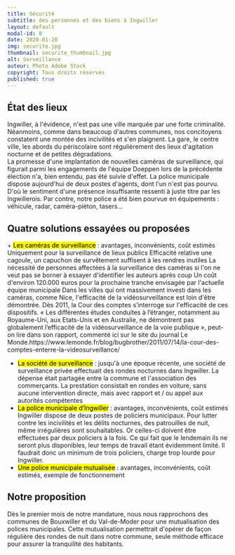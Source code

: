 ```yaml
---
title: Sécurité
subtitle: des personnes et des biens à Ingwiller
layout: default
modal-id: 8
date: 2020-01-20
img: securite.jpg
thumbnail: securite_thumbnail.jpg
alt: Surveillance
auteur: Photo Adobe Stock
copyright: Tous droits réservés
published: true
---
```


## État des lieux ##
Ingwiller, à l'évidence, n'est pas une ville marquée par une forte criminalité. Néanmoins, comme dans beaucoup d'autres communes, nos concitoyens constatent une montée des incivilités et s'en plaignent. La gare, le centre ville, les abords du périscolaire sont régulièrement des lieux d'agitation nocturne et de petites dégradations.  
La promesse d'une implantation de nouvelles caméras de surveillance, qui figurait parmi les engagements de l'équipe Doeppen lors de la précédente élection n'a, bien entendu, pas été suivie d'effet. 
La police municipale dispose aujourd'hui de deux postes d'agents, dont l'un n'est pas pourvu. D'où le sentiment d'une présence insuffisante ressenti à juste titre par les Ingwillerois. Par contre, notre police a été bien pourvue en équipements : véhicule, radar, caméra-piéton, tasers... 

<h2> Quatre solutions essayées ou proposées </h2>
+ <mark>Les caméras de surveillance</mark> : avantages, inconvénients, coût estimés 
Uniquement pour la surveillance de lieux publics
Efficacité relative une cagoule, un capuchon de survêtement suffisent à les rendres inutiles
La nécessité de personnes affectées à la surveillance des caméras si l'on ne veut pas se borner à essayer d'identifier les auteurs après coup
Un coût d'environ 120.000 euros pour la prochaine tranche envisagée par l'actuelle équipe municipale
Dans les villes qui ont massivement investi dans les caméras, comme Nice, l'efficacité de la vidéosurveillance est loin d'être démontrée.
Dès 2011, la Cour des comptes s’interroge sur l'efficacité de ces dispositifs. « Les différentes études conduites à l’étranger, notamment au Royaume-Uni, aux Etats-Unis et en Australie, ne démontrent pas globalement l’efficacité de la vidéosurveillance de la voie publique », peut-on lire dans son rapport, commenté ici sur le site du journal Le Monde.https://www.lemonde.fr/blog/bugbrother/2011/07/14/la-cour-des-comptes-enterre-la-videosurveillance/

+ <mark>La société de surveillance</mark> : jusqu'à une époque récente, une société de surveillance privée effectuait des rondes nocturnes dans Ingwiller. La dépense était partagée entre la commune et l'association des commerçants. La prestation consistait en rondes en voiture, sans aucune intervention directe, mais avec rapport et / ou appel aux autorités compétentes
+ <mark>La police municipale d’Ingwiller</mark> : avantages, inconvénients, coût estimés 
Ingwiller dispose de deux postes de policiers municipaux. Pour lutter contre les incivilités et les délits nocturnes, des patrouilles de nuit, même irrégulières sont souhaitables. Or celles-ci doivent être effectuées par deux policiers à la fois. Ce qui fait que le lendemain ils ne seront plus disponibles, leur temps de travail étant évidemment limité. Il faudrait donc un minimum de trois policiers, charge trop lourde pour Ingwiller.
+ <mark>Une police municipale mutualisée</mark> : avantages, inconvénients, coût estimés, exemple de fonctionnement  

## Notre proposition ##  
Dès le premier mois de notre mandature, nous nous rapprochons des communes de Bouxwiller et du Val-de-Moder pour une mutualisation des polices municipales. Cette mutualisation permettrait d'opérer de façon régulière des rondes de nuit dans notre commune, seule méthode efficace pour assurer la tranquilité des habitants.  